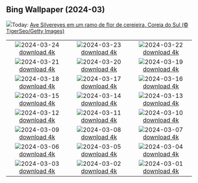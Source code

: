## Bing Wallpaper (2024-03)
![](https://www.bing.com/th?id=OHR.WhiteEyes_PT-BR8910495803_UHD.jpg&w=1000)Today: [Ave Silvereyes em um ramo de flor de cerejeira, Coreia do Sul (© TigerSeo/Getty Images)](https://www.bing.com/th?id=OHR.WhiteEyes_PT-BR8910495803_UHD.jpg)

|      |      |      |
| :----: | :----: | :----: |
|![](https://www.bing.com/th?id=OHR.ChapadaDiamantinaBahia_PT-BR8776626015_UHD.jpg&pid=hp&w=384&h=216&rs=1&c=4)2024-03-24 [download 4k](https://www.bing.com/th?id=OHR.ChapadaDiamantinaBahia_PT-BR8776626015_UHD.jpg)|![](https://www.bing.com/th?id=OHR.WaikatoWater_PT-BR6097354065_UHD.jpg&pid=hp&w=384&h=216&rs=1&c=4)2024-03-23 [download 4k](https://www.bing.com/th?id=OHR.WaikatoWater_PT-BR6097354065_UHD.jpg)|![](https://www.bing.com/th?id=OHR.BwindiNationalForest_PT-BR3676820157_UHD.jpg&pid=hp&w=384&h=216&rs=1&c=4)2024-03-22 [download 4k](https://www.bing.com/th?id=OHR.BwindiNationalForest_PT-BR3676820157_UHD.jpg)|
|![](https://www.bing.com/th?id=OHR.SpringCaveDale_PT-BR3177593018_UHD.jpg&pid=hp&w=384&h=216&rs=1&c=4)2024-03-21 [download 4k](https://www.bing.com/th?id=OHR.SpringCaveDale_PT-BR3177593018_UHD.jpg)|![](https://www.bing.com/th?id=OHR.SpringFrog_PT-BR2957338911_UHD.jpg&pid=hp&w=384&h=216&rs=1&c=4)2024-03-20 [download 4k](https://www.bing.com/th?id=OHR.SpringFrog_PT-BR2957338911_UHD.jpg)|![](https://www.bing.com/th?id=OHR.ElephantRock_PT-BR3465039308_UHD.jpg&pid=hp&w=384&h=216&rs=1&c=4)2024-03-19 [download 4k](https://www.bing.com/th?id=OHR.ElephantRock_PT-BR3465039308_UHD.jpg)|
|![](https://www.bing.com/th?id=OHR.StFiniansBay_PT-BR2316790024_UHD.jpg&pid=hp&w=384&h=216&rs=1&c=4)2024-03-18 [download 4k](https://www.bing.com/th?id=OHR.StFiniansBay_PT-BR2316790024_UHD.jpg)|![](https://www.bing.com/th?id=OHR.BambooPanda_PT-BR2137672411_UHD.jpg&pid=hp&w=384&h=216&rs=1&c=4)2024-03-17 [download 4k](https://www.bing.com/th?id=OHR.BambooPanda_PT-BR2137672411_UHD.jpg)|![](https://www.bing.com/th?id=OHR.AnzaBorregoBloom_PT-BR1895127264_UHD.jpg&pid=hp&w=384&h=216&rs=1&c=4)2024-03-16 [download 4k](https://www.bing.com/th?id=OHR.AnzaBorregoBloom_PT-BR1895127264_UHD.jpg)|
|![](https://www.bing.com/th?id=OHR.CancaoDoExilio_PT-BR1504985587_UHD.jpg&pid=hp&w=384&h=216&rs=1&c=4)2024-03-15 [download 4k](https://www.bing.com/th?id=OHR.CancaoDoExilio_PT-BR1504985587_UHD.jpg)|![](https://www.bing.com/th?id=OHR.MagadiFlamingos_PT-BR0452597039_UHD.jpg&pid=hp&w=384&h=216&rs=1&c=4)2024-03-14 [download 4k](https://www.bing.com/th?id=OHR.MagadiFlamingos_PT-BR0452597039_UHD.jpg)|![](https://www.bing.com/th?id=OHR.BryceSnow_PT-BR0096570080_UHD.jpg&pid=hp&w=384&h=216&rs=1&c=4)2024-03-13 [download 4k](https://www.bing.com/th?id=OHR.BryceSnow_PT-BR0096570080_UHD.jpg)|
|![](https://www.bing.com/th?id=OHR.SleepyKoala_PT-BR9818387982_UHD.jpg&pid=hp&w=384&h=216&rs=1&c=4)2024-03-12 [download 4k](https://www.bing.com/th?id=OHR.SleepyKoala_PT-BR9818387982_UHD.jpg)|![](https://www.bing.com/th?id=OHR.BistiBlue_PT-BR3525071051_UHD.jpg&pid=hp&w=384&h=216&rs=1&c=4)2024-03-11 [download 4k](https://www.bing.com/th?id=OHR.BistiBlue_PT-BR3525071051_UHD.jpg)|![](https://www.bing.com/th?id=OHR.ArdeAlba_PT-BR8363660380_UHD.jpg&pid=hp&w=384&h=216&rs=1&c=4)2024-03-10 [download 4k](https://www.bing.com/th?id=OHR.ArdeAlba_PT-BR8363660380_UHD.jpg)|
|![](https://www.bing.com/th?id=OHR.TateLightUp_PT-BR7094951242_UHD.jpg&pid=hp&w=384&h=216&rs=1&c=4)2024-03-09 [download 4k](https://www.bing.com/th?id=OHR.TateLightUp_PT-BR7094951242_UHD.jpg)|![](https://www.bing.com/th?id=OHR.TarragonaSpain_PT-BR3520793083_UHD.jpg&pid=hp&w=384&h=216&rs=1&c=4)2024-03-08 [download 4k](https://www.bing.com/th?id=OHR.TarragonaSpain_PT-BR3520793083_UHD.jpg)|![](https://www.bing.com/th?id=OHR.WahclellaFalls_PT-BR3300718426_UHD.jpg&pid=hp&w=384&h=216&rs=1&c=4)2024-03-07 [download 4k](https://www.bing.com/th?id=OHR.WahclellaFalls_PT-BR3300718426_UHD.jpg)|
|![](https://www.bing.com/th?id=OHR.NandayParakeet_PT-BR2771660938_UHD.jpg&pid=hp&w=384&h=216&rs=1&c=4)2024-03-06 [download 4k](https://www.bing.com/th?id=OHR.NandayParakeet_PT-BR2771660938_UHD.jpg)|![](https://www.bing.com/th?id=OHR.ArenalCostaRica_PT-BR2896313529_UHD.jpg&pid=hp&w=384&h=216&rs=1&c=4)2024-03-05 [download 4k](https://www.bing.com/th?id=OHR.ArenalCostaRica_PT-BR2896313529_UHD.jpg)|![](https://www.bing.com/th?id=OHR.KrugerLeopard_PT-BR1839115082_UHD.jpg&pid=hp&w=384&h=216&rs=1&c=4)2024-03-04 [download 4k](https://www.bing.com/th?id=OHR.KrugerLeopard_PT-BR1839115082_UHD.jpg)|
|![](https://www.bing.com/th?id=OHR.ModicaItaly_PT-BR1634339196_UHD.jpg&pid=hp&w=384&h=216&rs=1&c=4)2024-03-03 [download 4k](https://www.bing.com/th?id=OHR.ModicaItaly_PT-BR1634339196_UHD.jpg)|![](https://www.bing.com/th?id=OHR.Schmetterlingswiese_PT-BR1454975701_UHD.jpg&pid=hp&w=384&h=216&rs=1&c=4)2024-03-02 [download 4k](https://www.bing.com/th?id=OHR.Schmetterlingswiese_PT-BR1454975701_UHD.jpg)|![](https://www.bing.com/th?id=OHR.Owlchicks_PT-BR1285033341_UHD.jpg&pid=hp&w=384&h=216&rs=1&c=4)2024-03-01 [download 4k](https://www.bing.com/th?id=OHR.Owlchicks_PT-BR1285033341_UHD.jpg)|
